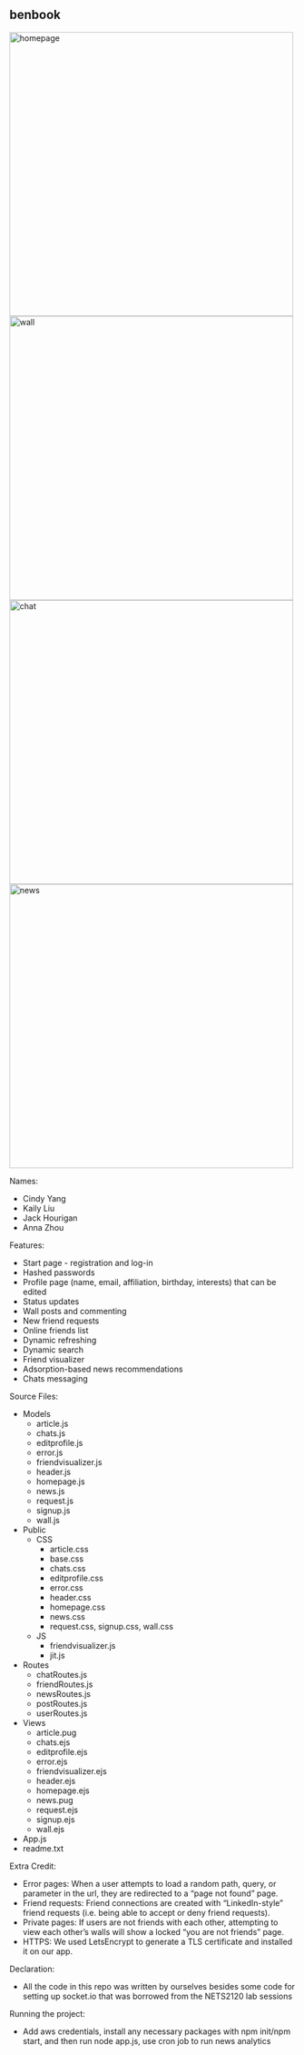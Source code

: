 ## benbook

<p float="left">
 <img src="https://user-images.githubusercontent.com/59887357/210921614-3c154186-f093-4ec7-b892-564bd57a2b88.png" width="500" alt="homepage">
 <img src="https://user-images.githubusercontent.com/59887357/210922106-a4ee9102-e09b-42e2-8355-844426dca83f.png" width="500" alt="wall">
 <img src="https://user-images.githubusercontent.com/59887357/210922038-02c0a622-272c-405c-a2bd-f2b4d0cc011a.png" width="500" alt="chat">
 <img src="https://user-images.githubusercontent.com/59887357/210922288-219dda3b-62b9-48d3-aa90-7599afed6ec0.png" width="500" alt="news">
</p>

Names: 
* Cindy Yang
* Kaily Liu
* Jack Hourigan
* Anna Zhou

Features: 
* Start page - registration and log-in
* Hashed passwords
* Profile page (name, email, affiliation, birthday, interests) that can be edited 
* Status updates
* Wall posts and commenting
* New friend requests
* Online friends list
* Dynamic refreshing
* Dynamic search
* Friend visualizer
* Adsorption-based news recommendations
* Chats messaging

Source Files: 
* Models 
  * article.js
  * chats.js
  * editprofile.js
  * error.js
  * friendvisualizer.js
  * header.js
  * homepage.js
  * news.js
  * request.js
  * signup.js
  * wall.js
* Public 
  * CSS 
    * article.css 
    * base.css
    * chats.css
    * editprofile.css
    * error.css
    * header.css
    * homepage.css
    * news.css
    * request.css, signup.css, wall.css
  * JS 
    * friendvisualizer.js
    * jit.js
* Routes 
  * chatRoutes.js
  * friendRoutes.js
  * newsRoutes.js
  * postRoutes.js
  * userRoutes.js
* Views 
  * article.pug
  * chats.ejs
  * editprofile.ejs
  * error.ejs
  * friendvisualizer.ejs
  * header.ejs
  * homepage.ejs
  * news.pug
  * request.ejs
  * signup.ejs
  * wall.ejs
* App.js
* readme.txt

Extra Credit:
* Error pages: When a user attempts to load a random path, query, or parameter in the url, they are redirected to a “page not found” page.  
* Friend requests: Friend connections are created with “LinkedIn-style” friend requests (i.e. being able to accept or deny friend requests).
* Private pages: If users are not friends with each other, attempting to view each other’s walls will show a locked “you are not friends” page. 
* HTTPS: We used LetsEncrypt to generate a TLS certificate and installed it on our app.

Declaration: 
* All the code in this repo was written by ourselves besides some code for setting up socket.io that was borrowed from the NETS2120 lab sessions

Running the project:
* Add aws credentials, install any necessary packages with npm init/npm start, and then run node app.js, use cron job to run news analytics
